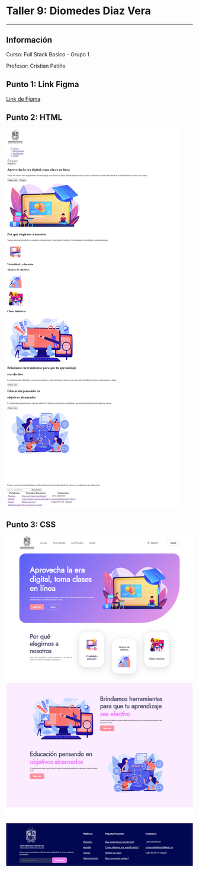 <h1>Taller 9: Diomedes Diaz Vera</h1>
<hr>
<h2>Información</h2>
<p>Curso: Full Stack Basico - Grupo 1</p>
<p>Profesor: Cristian Patiño</p>
<h2>Punto 1: Link Figma</h2>
<a href="https://www.figma.com/file/OW2tXALzQi9HhC2obXZ3dv/Diomedes?type=design&node-id=15-97&t=YKO9K9k1QJ5K6n8e-0">Link de Figma</a>

<h2>Punto 2: HTML</h2>
<img src="./public/images/html.png" alt="html">
<h2>Punto 3: CSS</h2>
<img src="./public/images/html-css.png" alt="css">